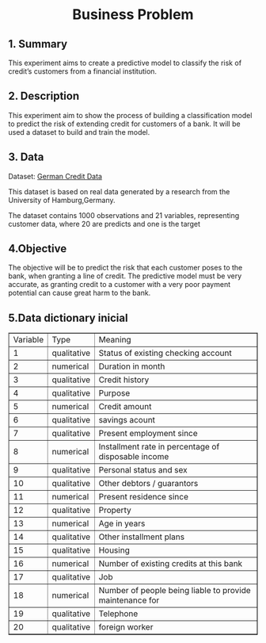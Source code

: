 <h1 align="center"> Business Problem </h1>

<h2> 1.  Summary </h2>
<p>This experiment aims to create a predictive model to classify the risk of credit’s customers from a financial institution.</p>

<h2> 2.  Description </h2>
<p>This experiment aim to show the process of building a classification model to predict the risk of extending credit for customers of a bank. It will be used a dataset to build and train the model.</p>

<h2>3.  Data </h2>
<p>Dataset:
    <a href="https://archive.ics.uci.edu/ml/datasets/Statlog+(German+Credit+Data)">German Credit Data</a>
</p>
<p> This dataset is based on real data generated by a research from the University of Hamburg,Germany.</p>
<p> The dataset contains 1000 observations and 21 variables, representing customer data, where 20 are predicts and
one is the target </p>

<h2>4.Objective </h2>

<p> The objective will be to predict the risk that each customer poses to the bank, when granting a line of credit.
 The predictive model must be very accurate, as granting credit to a customer with a very poor payment potential can cause great harm to the bank.</p>

<h2>5.Data dictionary inicial </h2> 

<table border="1">
    <tr>
        <td>Variable</td>
        <td>Type</td>
        <td>Meaning</td>
    </tr>
    <tr>
        <td>1</td>
        <td>qualitative</td>
        <td>Status of existing checking account</td>
    </tr>
    <tr>
        <td>2</td>
        <td>numerical</td>
        <td>Duration in month</td>
    </tr>
    <tr>
        <td>3</td>
        <td>qualitative</td>
        <td>Credit history</td>
    </tr>
    <tr>
        <td>4</td>
        <td>qualitative</td>
        <td>Purpose</td>
   </tr>
   <tr>
        <td>5</td>
        <td>numerical</td>
        <td>Credit amount</td>
   </tr>  
   <tr>
        <td>6</td>
        <td>qualitative</td>
        <td>savings acount</td>
   </tr>  
   <tr>
        <td>7</td>
        <td>qualitative</td>
        <td>Present employment since</td> 
   </tr>  
   <tr>
        <td>8</td>
        <td>numerical</td>
        <td>Installment rate in percentage of disposable income</td> 
   </tr>  
   <tr>
        <td>9</td>
        <td>qualitative</td>
        <td>Personal status and sex</td>
   </tr>  
   <tr>
        <td>10</td>
        <td>qualitative</td>
        <td>Other debtors / guarantors</td>
   </tr> 
   <tr>
        <td>11</td>
        <td>numerical</td>
        <td>Present residence since</td>
   </tr> 
   <tr>
        <td>12</td>
        <td>qualitative</td>
        <td>Property</td>
   </tr> 
   <tr>
        <td>13</td>
        <td>numerical</td>
        <td>Age in years</td>
   </tr> 
   <tr>
        <td>14</td>
        <td>qualitative</td>
        <td>Other installment plans</td>
   </tr> 
   <tr>
        <td>15</td>
        <td>qualitative</td>
        <td>Housing</td>
   </tr> 
   <tr>
        <td>16</td>
        <td>numerical</td>
        <td>Number of existing credits at this bank</td>
   </tr> 
   <tr>
        <td>17</td>
        <td>qualitative</td>
        <td>Job</td>
   </tr> 
   <tr>
        <td>18</td>
        <td>numerical</td>
        <td>Number of people being liable to provide maintenance for</td>
   </tr> 
   <tr>
        <td>19</td>
        <td>qualitative</td>
        <td>Telephone</td>
   </tr> 
   <tr>
        <td>20</td>
        <td>qualitative</td>
        <td>foreign worker</td>
   </tr> 
</table>
